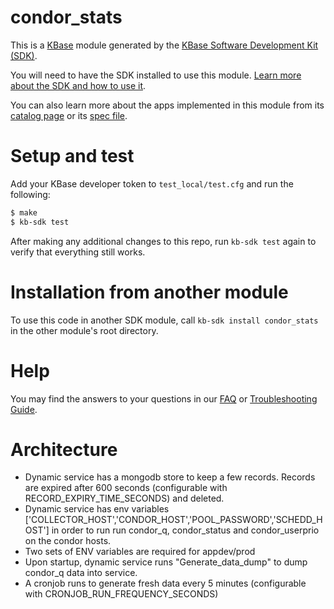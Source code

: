 # condor_stats

This is a [KBase](https://kbase.us) module generated by the [KBase Software Development Kit (SDK)](https://github.com/kbase/kb_sdk).

You will need to have the SDK installed to use this module. [Learn more about the SDK and how to use it](https://kbase.github.io/kb_sdk_docs/).

You can also learn more about the apps implemented in this module from its [catalog page](https://narrative.kbase.us/#catalog/modules/condor_stats) or its [spec file]($module_name.spec).

# Setup and test

Add your KBase developer token to `test_local/test.cfg` and run the following:

```bash
$ make
$ kb-sdk test
```

After making any additional changes to this repo, run `kb-sdk test` again to verify that everything still works.

# Installation from another module

To use this code in another SDK module, call `kb-sdk install condor_stats` in the other module's root directory.

# Help

You may find the answers to your questions in our [FAQ](https://kbase.github.io/kb_sdk_docs/references/questions_and_answers.html) or [Troubleshooting Guide](https://kbase.github.io/kb_sdk_docs/references/troubleshooting.html).


# Architecture

* Dynamic service has a mongodb store to keep a few records. Records are expired after 600 seconds (configurable with RECORD_EXPIRY_TIME_SECONDS) and deleted.
* Dynamic service has env variables ['COLLECTOR_HOST','CONDOR_HOST','POOL_PASSWORD','SCHEDD_HOST'] in order to run run condor_q, condor_status and condor_userprio on the condor hosts.
* Two sets of ENV variables are required for appdev/prod
* Upon startup, dynamic service runs "Generate_data_dump" to dump condor_q data into service.
* A cronjob runs to generate fresh data every 5 minutes (configurable with CRONJOB_RUN_FREQUENCY_SECONDS)
